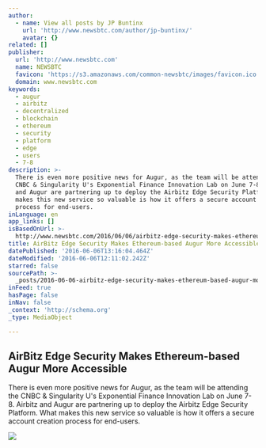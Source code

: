 ```yaml
---
author:
  - name: View all posts by JP Buntinx
    url: 'http://www.newsbtc.com/author/jp-buntinx/'
    avatar: {}
related: []
publisher:
  url: 'http://www.newsbtc.com'
  name: NEWSBTC
  favicon: 'https://s3.amazonaws.com/common-newsbtc/images/favicon.ico'
  domain: www.newsbtc.com
keywords:
  - augur
  - airbitz
  - decentralized
  - blockchain
  - ethereum
  - security
  - platform
  - edge
  - users
  - 7-8
description: >-
  There is even more positive news for Augur, as the team will be attending the
  CNBC & Singularity U's Exponential Finance Innovation Lab on June 7-8. Airbitz
  and Augur are partnering up to deploy the Airbitz Edge Security Platform. What
  makes this new service so valuable is how it offers a secure account creation
  process for end-users.
inLanguage: en
app_links: []
isBasedOnUrl: >-
  http://www.newsbtc.com/2016/06/06/airbitz-edge-security-makes-ethereum-based-augur-accessible/
title: AirBitz Edge Security Makes Ethereum-based Augur More Accessible
datePublished: '2016-06-06T13:16:04.464Z'
dateModified: '2016-06-06T12:11:02.242Z'
starred: false
sourcePath: >-
  _posts/2016-06-06-airbitz-edge-security-makes-ethereum-based-augur-more-access.md
inFeed: true
hasPage: false
inNav: false
_context: 'http://schema.org'
_type: MediaObject

---
```

<article style=""><h1>AirBitz Edge Security Makes Ethereum-based Augur More Accessible</h1><p>There is even more positive news for Augur, as the team will be attending the CNBC &amp; Singularity U's Exponential Finance Innovation Lab on June 7-8. Airbitz and Augur are partnering up to deploy the Airbitz Edge Security Platform. What makes this new service so valuable is how it offers a secure account creation process for end-users.</p><img src="http://s3.amazonaws.com/main-newsbtc-images/2016/06/06125021/Augur.png" /></article>
